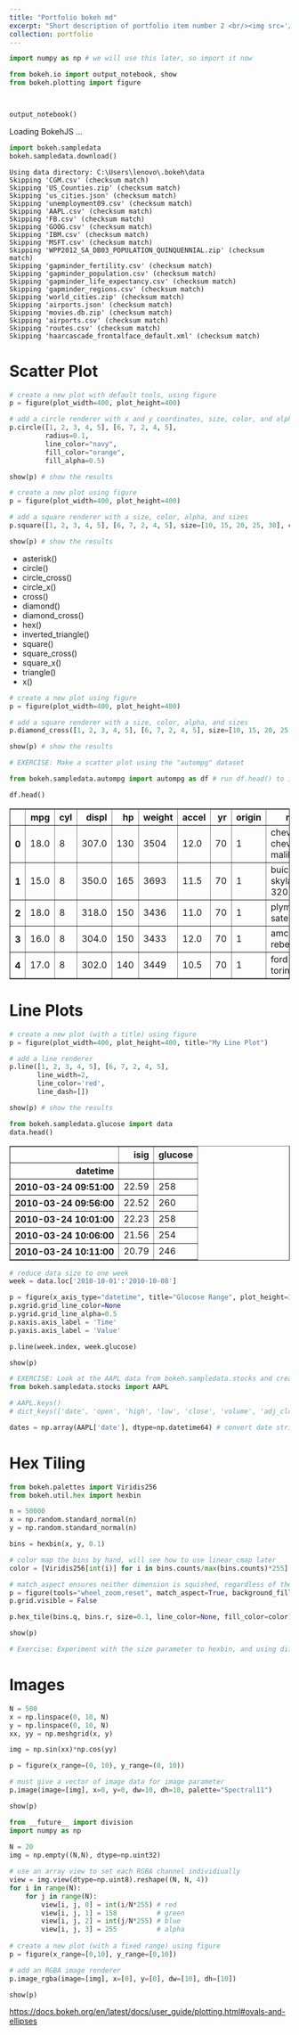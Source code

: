 ```yaml
---
title: "Portfolio bokeh md"
excerpt: "Short description of portfolio item number 2 <br/><img src='/images/500x300.png'>"
collection: portfolio
---
```


```python
import numpy as np # we will use this later, so import it now

from bokeh.io import output_notebook, show
from bokeh.plotting import figure
```


```python

```


```python

```


```python
output_notebook()
```



<div class="bk-root">
    <a href="https://bokeh.org" target="_blank" class="bk-logo bk-logo-small bk-logo-notebook"></a>
    <span id="1001">Loading BokehJS ...</span>
</div>





```python
import bokeh.sampledata
bokeh.sampledata.download()
```

    Using data directory: C:\Users\lenovo\.bokeh\data
    Skipping 'CGM.csv' (checksum match)
    Skipping 'US_Counties.zip' (checksum match)
    Skipping 'us_cities.json' (checksum match)
    Skipping 'unemployment09.csv' (checksum match)
    Skipping 'AAPL.csv' (checksum match)
    Skipping 'FB.csv' (checksum match)
    Skipping 'GOOG.csv' (checksum match)
    Skipping 'IBM.csv' (checksum match)
    Skipping 'MSFT.csv' (checksum match)
    Skipping 'WPP2012_SA_DB03_POPULATION_QUINQUENNIAL.zip' (checksum match)
    Skipping 'gapminder_fertility.csv' (checksum match)
    Skipping 'gapminder_population.csv' (checksum match)
    Skipping 'gapminder_life_expectancy.csv' (checksum match)
    Skipping 'gapminder_regions.csv' (checksum match)
    Skipping 'world_cities.zip' (checksum match)
    Skipping 'airports.json' (checksum match)
    Skipping 'movies.db.zip' (checksum match)
    Skipping 'airports.csv' (checksum match)
    Skipping 'routes.csv' (checksum match)
    Skipping 'haarcascade_frontalface_default.xml' (checksum match)
    

# Scatter Plot


```python
# create a new plot with default tools, using figure
p = figure(plot_width=400, plot_height=400)

# add a circle renderer with x and y coordinates, size, color, and alpha
p.circle([1, 2, 3, 4, 5], [6, 7, 2, 4, 5], 
         radius=0.1, 
         line_color="navy", 
         fill_color="orange", 
         fill_alpha=0.5)

show(p) # show the results
```








<div class="bk-root" id="39ce6c3c-9a56-4bbc-9f35-13f69b081a09" data-root-id="1002"></div>






```python
# create a new plot using figure
p = figure(plot_width=400, plot_height=400)

# add a square renderer with a size, color, alpha, and sizes
p.square([1, 2, 3, 4, 5], [6, 7, 2, 4, 5], size=[10, 15, 20, 25, 30], color="firebrick", alpha=0.6)

show(p) # show the results
```








<div class="bk-root" id="e35f1d78-8362-4dca-88a4-65fc26b0c233" data-root-id="1092"></div>





* asterisk()
* circle()
* circle_cross()
* circle_x()
* cross()
* diamond()
* diamond_cross()
* hex()
* inverted_triangle()
* square()
* square_cross()
* square_x()
* triangle()
* x()


```python
# create a new plot using figure
p = figure(plot_width=400, plot_height=400)

# add a square renderer with a size, color, alpha, and sizes
p.diamond_cross([1, 2, 3, 4, 5], [6, 7, 2, 4, 5], size=[10, 15, 20, 25, 30], color="firebrick", alpha=0.6)

show(p) # show the results
```








<div class="bk-root" id="ce49b05f-1c63-4f1d-a56f-1a860f03d417" data-root-id="1191"></div>






```python
# EXERCISE: Make a scatter plot using the "autompg" dataset

from bokeh.sampledata.autompg import autompg as df # run df.head() to inspect 
```


```python
df.head()
```




<div>
<style scoped>
    .dataframe tbody tr th:only-of-type {
        vertical-align: middle;
    }

    .dataframe tbody tr th {
        vertical-align: top;
    }

    .dataframe thead th {
        text-align: right;
    }
</style>
<table border="1" class="dataframe">
  <thead>
    <tr style="text-align: right;">
      <th></th>
      <th>mpg</th>
      <th>cyl</th>
      <th>displ</th>
      <th>hp</th>
      <th>weight</th>
      <th>accel</th>
      <th>yr</th>
      <th>origin</th>
      <th>name</th>
    </tr>
  </thead>
  <tbody>
    <tr>
      <th>0</th>
      <td>18.0</td>
      <td>8</td>
      <td>307.0</td>
      <td>130</td>
      <td>3504</td>
      <td>12.0</td>
      <td>70</td>
      <td>1</td>
      <td>chevrolet chevelle malibu</td>
    </tr>
    <tr>
      <th>1</th>
      <td>15.0</td>
      <td>8</td>
      <td>350.0</td>
      <td>165</td>
      <td>3693</td>
      <td>11.5</td>
      <td>70</td>
      <td>1</td>
      <td>buick skylark 320</td>
    </tr>
    <tr>
      <th>2</th>
      <td>18.0</td>
      <td>8</td>
      <td>318.0</td>
      <td>150</td>
      <td>3436</td>
      <td>11.0</td>
      <td>70</td>
      <td>1</td>
      <td>plymouth satellite</td>
    </tr>
    <tr>
      <th>3</th>
      <td>16.0</td>
      <td>8</td>
      <td>304.0</td>
      <td>150</td>
      <td>3433</td>
      <td>12.0</td>
      <td>70</td>
      <td>1</td>
      <td>amc rebel sst</td>
    </tr>
    <tr>
      <th>4</th>
      <td>17.0</td>
      <td>8</td>
      <td>302.0</td>
      <td>140</td>
      <td>3449</td>
      <td>10.5</td>
      <td>70</td>
      <td>1</td>
      <td>ford torino</td>
    </tr>
  </tbody>
</table>
</div>



# Line Plots


```python
# create a new plot (with a title) using figure
p = figure(plot_width=400, plot_height=400, title="My Line Plot")

# add a line renderer
p.line([1, 2, 3, 4, 5], [6, 7, 2, 4, 5], 
       line_width=2,
       line_color='red', 
       line_dash=[])

show(p) # show the results
```








<div class="bk-root" id="32aa1793-833b-46d8-bf8b-dd20a65a95a3" data-root-id="1299"></div>






```python
from bokeh.sampledata.glucose import data
data.head()
```




<div>
<style scoped>
    .dataframe tbody tr th:only-of-type {
        vertical-align: middle;
    }

    .dataframe tbody tr th {
        vertical-align: top;
    }

    .dataframe thead th {
        text-align: right;
    }
</style>
<table border="1" class="dataframe">
  <thead>
    <tr style="text-align: right;">
      <th></th>
      <th>isig</th>
      <th>glucose</th>
    </tr>
    <tr>
      <th>datetime</th>
      <th></th>
      <th></th>
    </tr>
  </thead>
  <tbody>
    <tr>
      <th>2010-03-24 09:51:00</th>
      <td>22.59</td>
      <td>258</td>
    </tr>
    <tr>
      <th>2010-03-24 09:56:00</th>
      <td>22.52</td>
      <td>260</td>
    </tr>
    <tr>
      <th>2010-03-24 10:01:00</th>
      <td>22.23</td>
      <td>258</td>
    </tr>
    <tr>
      <th>2010-03-24 10:06:00</th>
      <td>21.56</td>
      <td>254</td>
    </tr>
    <tr>
      <th>2010-03-24 10:11:00</th>
      <td>20.79</td>
      <td>246</td>
    </tr>
  </tbody>
</table>
</div>




```python
# reduce data size to one week
week = data.loc['2010-10-01':'2010-10-08']

p = figure(x_axis_type="datetime", title="Glocose Range", plot_height=350, plot_width=800)
p.xgrid.grid_line_color=None
p.ygrid.grid_line_alpha=0.5
p.xaxis.axis_label = 'Time'
p.yaxis.axis_label = 'Value'

p.line(week.index, week.glucose)

show(p)
```








<div class="bk-root" id="3aa37e01-f0df-443a-997d-c9cb826830a6" data-root-id="1412"></div>






```python
# EXERCISE: Look at the AAPL data from bokeh.sampledata.stocks and create a line plot using it
from bokeh.sampledata.stocks import AAPL

# AAPL.keys()
# dict_keys(['date', 'open', 'high', 'low', 'close', 'volume', 'adj_close'])

dates = np.array(AAPL['date'], dtype=np.datetime64) # convert date strings to real datetimes
```

# Hex Tiling


```python
from bokeh.palettes import Viridis256
from bokeh.util.hex import hexbin

n = 50000
x = np.random.standard_normal(n)
y = np.random.standard_normal(n)

bins = hexbin(x, y, 0.1)

# color map the bins by hand, will see how to use linear_cmap later
color = [Viridis256[int(i)] for i in bins.counts/max(bins.counts)*255]

# match_aspect ensures neither dimension is squished, regardless of the plot size
p = figure(tools="wheel_zoom,reset", match_aspect=True, background_fill_color='#440154')
p.grid.visible = False

p.hex_tile(bins.q, bins.r, size=0.1, line_color=None, fill_color=color)

show(p)
```








<div class="bk-root" id="51524834-8706-4f5e-a788-8c950bc002b1" data-root-id="1605"></div>






```python
# Exercise: Experiment with the size parameter to hexbin, and using different data as input
```

# Images


```python
N = 500
x = np.linspace(0, 10, N)
y = np.linspace(0, 10, N)
xx, yy = np.meshgrid(x, y)

img = np.sin(xx)*np.cos(yy)

p = figure(x_range=(0, 10), y_range=(0, 10))

# must give a vector of image data for image parameter
p.image(image=[img], x=0, y=0, dw=10, dh=10, palette="Spectral11")

show(p)  
```








<div class="bk-root" id="6ee413c3-ae16-4ab0-8950-dc39efdd83b1" data-root-id="1735"></div>






```python
from __future__ import division
import numpy as np
 
N = 20
img = np.empty((N,N), dtype=np.uint32) 

# use an array view to set each RGBA channel individiually
view = img.view(dtype=np.uint8).reshape((N, N, 4))
for i in range(N):
    for j in range(N):
        view[i, j, 0] = int(i/N*255) # red
        view[i, j, 1] = 158          # green
        view[i, j, 2] = int(j/N*255) # blue
        view[i, j, 3] = 255          # alpha
        
# create a new plot (with a fixed range) using figure
p = figure(x_range=[0,10], y_range=[0,10])

# add an RGBA image renderer
p.image_rgba(image=[img], x=[0], y=[0], dw=[10], dh=[10])

show(p) 
```








<div class="bk-root" id="38dd30c8-6eb3-446f-a49c-df39a88d5566" data-root-id="1890"></div>





https://docs.bokeh.org/en/latest/docs/user_guide/plotting.html#ovals-and-ellipses


```python

```
